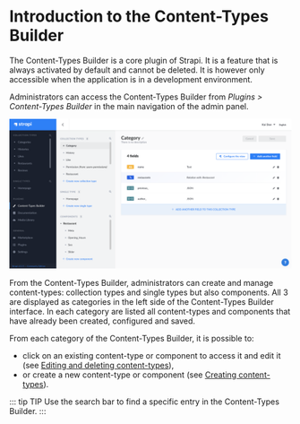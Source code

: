 # Introduction to the Content-Types Builder

The Content-Types Builder is a core plugin of Strapi. It is a feature that is always activated by default and cannot be deleted. It is however only accessible when the application is in a development environment.

Administrators can access the Content-Types Builder from _Plugins > Content-Types Builder_ in the main navigation of the admin panel.

![Content-Types Builder interface](../assets/content-types-builder/content-types-builder.png)

From the Content-Types Builder, administrators can create and manage content-types: collection types and single types but also components. All 3 are displayed as categories in the left side of the Content-Types Builder interface. In each category are listed all content-types and components that have already been created, configured and saved.

From each category of the Content-Types Builder, it is possible to:

- click on an existing content-type or component to access it and edit it (see [Editing and deleting content-types](saving-editing-deleting-content-types)),
- or create a new content-type or component (see [Creating content-types](creating-new-content-type)).

::: tip TIP
Use the search bar to find a specific entry in the Content-Types Builder.
:::
